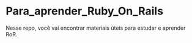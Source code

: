 # Para_aprender_Ruby_On_Rails
Nesse repo, você vai encontrar materiais úteis para estudar e aprender RoR.
